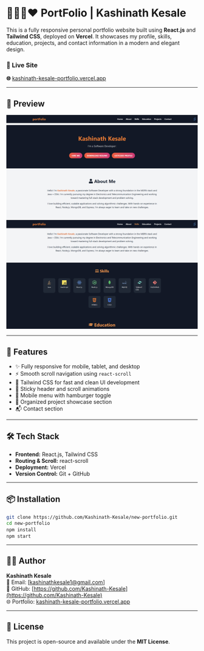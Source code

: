 # 👨🏻‍💻❤️ PortFolio | Kashinath Kesale

This is a fully responsive personal portfolio website built using **React.js** and **Tailwind CSS**, deployed on **Vercel**. It showcases my profile, skills, education, projects, and contact information in a modern and elegant design.

### 🔗 Live Site  
**🌐** [kashinath-kesale-portfolio.vercel.app](https://kashinath-kesale-portfolio.vercel.app)

---

## 📸 Preview

![Portfolio Preview](public/preview.png) <!-- Optional: Replace with your own image path -->
![Portfolio Preview](public/preview2.png) 

---

## 🚀 Features

- ✨ Fully responsive for mobile, tablet, and desktop
- ⚡ Smooth scroll navigation using `react-scroll`
- 🎨 Tailwind CSS for fast and clean UI development
- 🔄 Sticky header and scroll animations
- 📱 Mobile menu with hamburger toggle
- 📁 Organized project showcase section
- 📬 Contact section

---

## 🛠️ Tech Stack

- **Frontend:** React.js, Tailwind CSS
- **Routing & Scroll:** react-scroll
- **Deployment:** Vercel
- **Version Control:** Git + GitHub

---

## 📦 Installation

```bash
git clone https://github.com/Kashinath-Kesale/new-portfolio.git
cd new-portfolio
npm install
npm start
```

---

## 👨‍💻 Author

**Kashinath Kesale**  
📧 Email: [kashinathkesale1@gmail.com]  
🔗 GitHub: [https://github.com/Kashinath-Kesale](https://github.com/Kashinath-Kesale)  
🌐 Portfolio: [kashinath-kesale-portfolio.vercel.app](https://kashinath-kesale-portfolio.vercel.app)

---

## 📜 License

This project is open-source and available under the **MIT License**.
